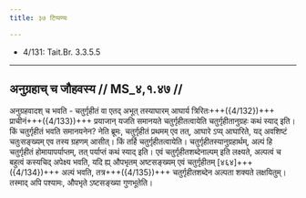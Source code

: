 ```yaml
---
title: ३७ टिप्पण्यः

---
```

- 4/131: Tait.Br. 3.3.5.5

____________________________________________


## अनुग्रहाच् च जौहवस्य // MS_४,१.४७ //

अनुग्रहवादश् च भवति - चतुर्गृहीतं वा एतद् अभूत् तस्याघारम् आघार्य त्रिरितः+++({4/132})+++ प्राचीनं+++({4/133})+++ प्रयाजान् यजति समानयते चतुर्गृहीतत्वायेति चतुर्गृहीतानुग्रहः कथं स्याद् इति। किं चतुर्गृहीतं भवति समानयनेन? नेति ब्रूमः, चतुर्गृहीतं प्रथमम् एव तत्, आघारे ऽप्य् आघारिते, यद् अवशिष्टं चतुःसङ्ख्यम् एव तस्य ग्रहणम् आसीत्। किं तर्हि चतुर्गृहीतत्वायेति। चतुर्गृहीतस्यानुग्रहार्थम्, अल्पं हि चतुर्गृहीतं होमायापर्याप्तम्, तत् पर्याप्तं कथं स्याद् इति। एवं चतुर्गृहीतशब्देनाल्पम् इति लक्ष्यते, अल्पत्वं च बहुत्वं कस्यचिद् अपेक्ष्य भवति, यदि ह्य् औपभृतम् अष्टसङ्ख्यम् एवं चतुर्गृहीतम् [४६४]+++({4/134})+++ अल्पं भवति, तत्र+++({4/135})+++ चतुर्गृहीतशब्देन अल्पता शक्यते लक्षयितुम्। तस्माद् अपि पश्यामः, औपभृते ऽष्टसङ्ख्या गुणभूतेति।
